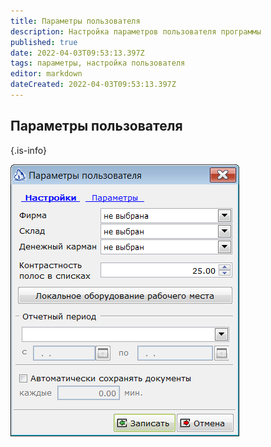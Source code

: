 ```yaml
---
title: Параметры пользователя
description: Настройка параметров пользователя программы
published: true
date: 2022-04-03T09:53:13.397Z
tags: параметры, настройка пользователя
editor: markdown
dateCreated: 2022-04-03T09:53:13.397Z
---
```


## Параметры пользователя
{.is-info}

![user-parameters.png](/images/quick-start/user-parameters.png)